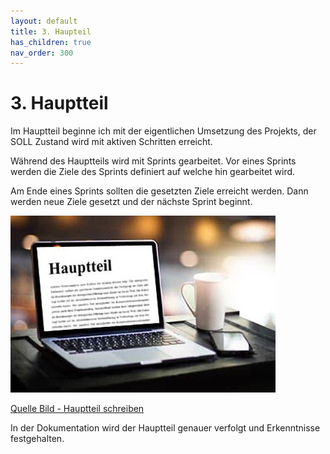 ```yaml
---
layout: default
title: 3. Haupteil
has_children: true
nav_order: 300
---
```


# 3. Hauptteil

Im Hauptteil beginne ich mit der eigentlichen Umsetzung des Projekts, der SOLL Zustand wird mit aktiven Schritten erreicht.

Während des Hauptteils wird mit Sprints gearbeitet. Vor eines Sprints werden die Ziele des Sprints definiert auf welche hin gearbeitet wird.

Am Ende eines Sprints sollten die gesetzten Ziele erreicht werden. Dann werden neue Ziele gesetzt und der nächste Sprint beginnt.

![Hauptteil schreiben](../ressources/images/general/hauptteil-schreiben.jpg)

[Quelle Bild - Hauptteil schreiben](../anhang/quellen.html#517-hauptteil-schreiben)

In der Dokumentation wird der Hauptteil genauer verfolgt und Erkenntnisse festgehalten.